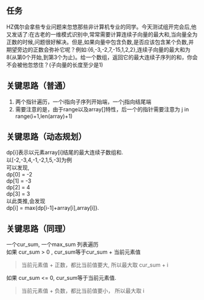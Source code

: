 ## 任务 ##
HZ偶尔会拿些专业问题来忽悠那些非计算机专业的同学。今天测试组开完会后,他又发话了:在古老的一维模式识别中,常常需要计算连续子向量的最大和,当向量全为正数的时候,问题很好解决。但是,如果向量中包含负数,是否应该包含某个负数,并期望旁边的正数会弥补它呢？例如:{6,-3,-2,7,-15,1,2,2},连续子向量的最大和为8(从第0个开始,到第3个为止)。给一个数组，返回它的最大连续子序列的和，你会不会被他忽悠住？(子向量的长度至少是1)

## 关键思路（普通） ##
1. 两个指针遍历，一个i指向子序列开始端，一个j指向结尾端  
2. 需要注意的是，由于range以及array[]特性，后一个的指针需要注意为 j in range(i+1,len(array)+1)



## 关键思路（动态规划） ##
dp[i]表示以元素array[i]结尾的最大连续子数组和.  
以[-2,-3,4,-1,-2,1,5,-3]为例  
可以发现,  
dp[0] = -2  
dp[1] = -3  
dp[2] = 4  
dp[3] = 3  
以此类推,会发现  
dp[i] = max{dp[i-1]+array[i],array[i]}.

## 关键思路（同理） ##
一个cur_sum,  一个max_sum
列表遍历  
如果 cur_sum > 0 , cur_sum等于cur_sum + 当前元素值  
> 当前元素值 + 正数，都比当前值要大, 所以最大取 cur_sum + i  

如果 cur_sum <= 0, cur_sum等于当前元素值.   
> 当前元素值 + 负数，都比当前值要小， 所以最大取 i  
